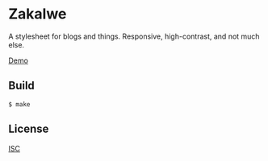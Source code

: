 # Zakalwe

A stylesheet for blogs and things. Responsive, high-contrast, and not much else.

[Demo](https://rjz.github.io/zakalwe/)

## Build

    $ make

## License

[ISC](LICENSE)
